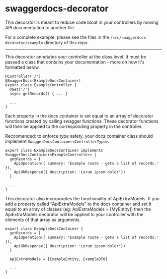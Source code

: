 # swaggerdocs-decorator

This decorator is meant to reduce code bloat in your controllers by moving API documentation to another file. 

For a complete example, please see the files in the `/src/swaggerdocs-decorator/example` directory of this repo.

-----------

This decorator annotates your controller at the class level. It must be passed a class that contains your documentation - more on how it's formatted below.

```
@Controller('/')
@SwaggerDocs(ExampleDocsContainer)
export class ExampleController {
  @Get('/')
  async getRecords() { ... }
  
  ...
}
```

Each property in the docs container is set equal to an array of decorator functions created by calling swagger functions. These decorator functions will then be applied to the corresponding property in the controller.

Reccomended: to enforce type safety, your docs container class should implement `SwaggerDocsContainer<ControllerType>`.

```
export class ExampleDocsContainer implements SwaggerDocsContainer<ExampleController> {
  getRecords = [
    ApiOperation({ summary: 'Example route - gets a list of records.' }),
    ApiOkResponse({ description: 'Lorum ipsum dolor'})
  ]
  
  ...
}
```

This decorator also incorporates the functionality of ApiExtraModels. If you add a property called "ApiExtraModels" to the docs container and set it equal to an array of classes (eg: ApiExtraModels = [MyEntity]) then the ApiExtraModels decorator will be applied to your controller with the elements of that array as arguments.

```
export class ExampleDocsContainer {
  getRecords = [
    ApiOperation({ summary: 'Example route - gets a list of records.' }),
    ApiOkResponse({ description: 'Lorum ipsum dolor'})
  ]
  
  ApiExtraModels = [ExampleEntity, ExampleDTO]
  
  ...
}
```
